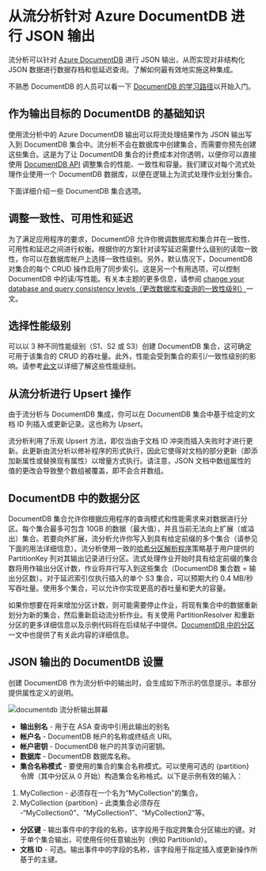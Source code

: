 <properties
	pageTitle="流分析的 JSON 输出 | Azure"
	description="了解流分析如何针对 Azure DocumentDB 进行 JSON 输出，以实现对非结构化 JSON 数据进行数据存档和低延迟查询。"
	keywords="JSON 输出"
	documentationCenter=""
	services="stream-analytics,documentdb"
	authors="jeffstokes72"
	manager="paulettm"
	editor="cgronlun"/>

<tags
	ms.service="stream-analytics"
	ms.date="05/03/2016"
	wacn.date=""/>

# 从流分析针对 Azure DocumentDB 进行 JSON 输出

流分析可以针对 [Azure DocumentDB](/services/documentdb/) 进行 JSON 输出，从而实现对非结构化 JSON 数据进行数据存档和低延迟查询。了解如何最有效地实施这种集成。

不熟悉 DocumentDB 的人员可以看一下 [DocumentDB 的学习路径](/documentation/learning-paths/documentdb/)以开始入门。

## 作为输出目标的 DocumentDB 的基础知识
使用流分析中的 Azure DocumentDB 输出可以将流处理结果作为 JSON 输出写入到 DocumentDB 集合中。流分析不会在数据库中创建集合，而需要你预先创建这些集合。这是为了让 DocumentDB 集合的计费成本对你透明，以便你可以直接使用 [DocumentDB API](https://msdn.microsoft.com/zh-cn/library/azure/dn781481.aspx) 调整集合的性能、一致性和容量。我们建议对每个流式处理作业使用一个 DocumentDB 数据库，以便在逻辑上为流式处理作业划分集合。

下面详细介绍一些 DocumentDB 集合选项。

## 调整一致性、可用性和延迟

为了满足应用程序的要求，DocumentDB 允许你微调数据库和集合并在一致性、可用性和延迟之间进行权衡。根据你的方案针对读写延迟需要什么级别的读取一致性，你可以在数据库帐户上选择一致性级别。另外，默认情况下，DocumentDB 对集合的每个 CRUD 操作启用了同步索引。这是另一个有用选项，可以控制 DocumentDB 中的读/写性能。有关本主题的更多信息，请参阅 [change your database and query consistency levels（更改数据库和查询的一致性级别）](/documentation/articles/documentdb-consistency-levels)一文。

## 选择性能级别

可以以 3 种不同性能级别（S1、S2 或 S3）创建 DocumentDB 集合，这可确定可用于该集合的 CRUD 的吞吐量。此外，性能会受到集合的索引/一致性级别的影响。请参考[此文](/documentation/articles/documentdb-performance-levels)以详细了解这些性能级别。

## 从流分析进行 Upsert 操作

由于流分析与 DocumentDB 集成，你可以在 DocumentDB 集合中基于给定的文档 ID 列插入或更新记录。这也称为 *Upsert*。

流分析利用了乐观 Upsert 方法，即仅当由于文档 ID 冲突而插入失败时才进行更新。此更新由流分析以修补程序的形式执行，因此它使得对文档的部分更新（即添加新属性或替换现有属性）以增量方式执行。请注意，JSON 文档中数组属性的值的更改会导致整个数组被覆盖，即不会合并数组。

## DocumentDB 中的数据分区

DocumentDB 集合允许你根据应用程序的查询模式和性能需求来对数据进行分区。每个集合最多可包含 10GB 的数据（最大值），并且当前无法向上扩展（或溢出）集合。若要向外扩展，流分析允许你写入到具有给定前缀的多个集合（请参见下面的用法详细信息）。流分析使用一致的[哈希分区解析程序](https://msdn.microsoft.com/zh-cn/library/azure/microsoft.azure.documents.partitioning.hashpartitionresolver.aspx)策略基于用户提供的 PartitionKey 列对其输出记录进行分区。流式处理作业开始时具有给定前缀的集合数将用作输出分区计数，作业将并行写入到这些集合（DocumentDB 集合数 = 输出分区数）。对于延迟索引仅执行插入的单个 S3 集合，可以预期大约 0.4 MB/秒写吞吐量。使用多个集合，可以允许你实现更高的吞吐量和更大的容量。

如果你想要在将来增加分区计数，则可能需要停止作业，将现有集合中的数据重新划分为新的集合，然后重新启动流分析作业。有关使用 PartitionResolver 和重新分区的更多详细信息以及示例代码将在后续帖子中提供。[DocumentDB 中的分区](/documentation/articles/documentdb-partition-data#developing-a-partitioned-application)一文中也提供了有关此内容的详细信息。

## JSON 输出的 DocumentDB 设置

创建 DocumentDB 作为流分析中的输出时，会生成如下所示的信息提示。本部分提供属性定义的说明。

![documentdb 流分析输出屏幕](./media/stream-analytics-documentdb-output/stream-analytics-documentdb-output.png)

-   **输出别名** - 用于在 ASA 查询中引用此输出的别名  
-   **帐户名** - DocumentDB 帐户的名称或终结点 URI。  
-   **帐户密钥** - DocumentDB 帐户的共享访问密钥。  
-   **数据库** - DocumentDB 数据库名称。  
-   **集合名称模式** - 要使用的集合的集合名称模式。可以使用可选的 {partition} 令牌（其中分区从 0 开始）构造集合名称格式。以下是示例有效的输入：  
   1) MyCollection - 必须存在一个名为“MyCollection”的集合。  
   2) MyCollection {partition} - 此类集合必须存在 -“MyCollection0”、“MyCollection1”、“MyCollection2”等。  
-   **分区键** - 输出事件中的字段的名称，该字段用于指定跨集合分区输出的键。对于单个集合输出，可使用任何任意输出列（例如 PartitionId）。  
-   **文档 ID** - 可选。输出事件中的字段的名称，该字段用于指定插入或更新操作所基于的主键。  

<!---HONumber=Mooncake_0627_2016-->